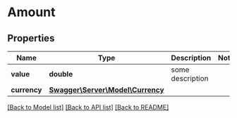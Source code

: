 # Amount

## Properties
Name | Type | Description | Notes
------------ | ------------- | ------------- | -------------
**value** | **double** | some description | 
**currency** | [**Swagger\Server\Model\Currency**](Currency.md) |  | 

[[Back to Model list]](../README.md#documentation-for-models) [[Back to API list]](../README.md#documentation-for-api-endpoints) [[Back to README]](../README.md)


